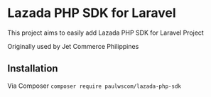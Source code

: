 # Lazada PHP SDK for Laravel

This project aims to easily add Lazada PHP SDK for Laravel Project

Originally used by Jet Commerce Philippines

## Installation

Via Composer
`composer require paulwscom/lazada-php-sdk`
